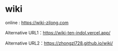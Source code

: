 # wiki

online : [https://wiki-zilong.com ](http://wiki-zilong.com/) 

Alternative URL1：https://wiki-ten-indol.vercel.app/

Alternative URL2：https://zhongzl728.github.io/wiki/

